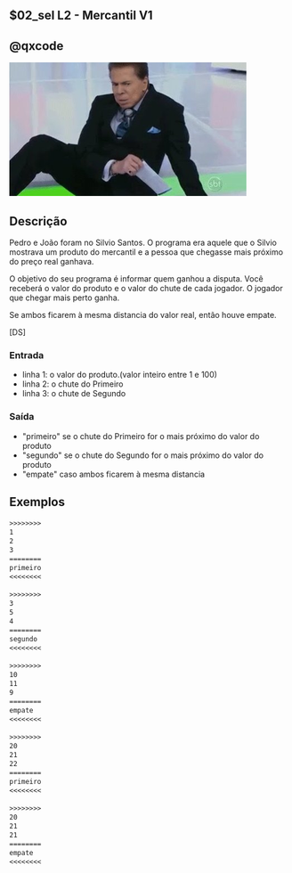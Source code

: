## $02_sel L2 - Mercantil V1
## @qxcode

![](__capa.jpg)

## Descrição

Pedro e João foram no Silvio Santos. O programa era aquele
que o Silvio mostrava um produto do mercantil e a pessoa
que chegasse mais próximo do preço real ganhava.

O objetivo do seu programa é informar quem ganhou a disputa.
Você receberá o valor do produto e o valor do chute de cada jogador.
O jogador que chegar mais perto ganha.

Se ambos ficarem à mesma distancia do valor real, então houve empate.

[DS]

### Entrada
* linha 1: o valor do produto.(valor inteiro entre 1 e 100)
* linha 2: o chute do Primeiro
* linha 3: o chute de Segundo

### Saída
* "primeiro" se o chute do Primeiro for o mais próximo do valor do produto
* "segundo" se o chute do Segundo for o mais próximo do valor do produto
* "empate" caso ambos ficarem à mesma distancia

## Exemplos

```
>>>>>>>>
1
2
3
========
primeiro
<<<<<<<<

>>>>>>>>
3
5
4
========
segundo
<<<<<<<<

>>>>>>>>
10
11
9
========
empate
<<<<<<<<

>>>>>>>>
20
21
22
========
primeiro
<<<<<<<<

>>>>>>>>
20
21
21
========
empate
<<<<<<<<
```

#

